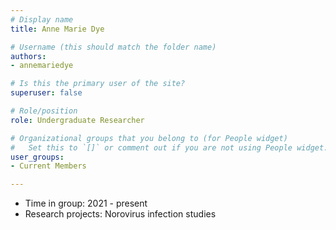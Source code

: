 ```yaml
---
# Display name
title: Anne Marie Dye

# Username (this should match the folder name)
authors:
- annemariedye

# Is this the primary user of the site?
superuser: false

# Role/position
role: Undergraduate Researcher

# Organizational groups that you belong to (for People widget)
#   Set this to `[]` or comment out if you are not using People widget.
user_groups:
- Current Members

---
```


* Time in group: 2021 - present
* Research projects: Norovirus infection studies
